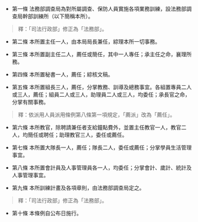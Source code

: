 * 第一條 法務部調查局為對所屬調查、保防人員實施各項業務訓練，設法務部調查局幹部訓練所（以下簡稱本所）。

> 釋：「司法行政部」修正為「法務部」。

* 第二條 本所置主任一人，由本局局長兼任，綜理本所一切事務。

* 第三條 本所置副主任二人，薦任或簡任，其中一人專任；承主任之命，襄理所務。

* 第四條 本所置秘書一人，薦任；綜核文稿。

* 第五條 本所置組長三人，薦任，分掌教務、訓導及總務事宜。各組置專員二人或三人，薦任；組員二人或三人，助理員二人或三人，均委任；承長官之命，分掌有關事務。

> 釋：依派用人員派用條例第八條第一項規定，「薦派」改為「薦任」。

* 第六條 本所教官，除聘請兼任者支給鐘點費外，並置主任教官一人，教官二人，均簡任或聘任；助理教官三人，委任或薦任。

* 第七條 本所置大隊長一人，薦任；隊長二人，委任或薦任；分掌學員生活管理事宜。

* 第八條 本所置會計員及人事管理員各一人，均委任；分掌會計、歲計、統計及人事管理事宜。

* 第九條 本所訓練計畫及各項章則，由法務部調查局定之。

> 釋：「司法行政部」修正為「法務部」。

* 第十條 本條例自公布日施行。

